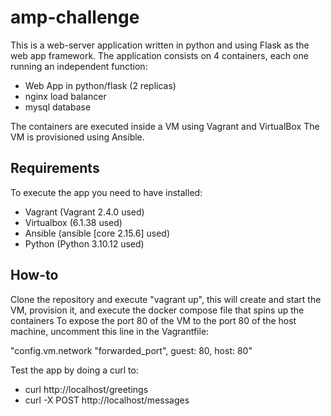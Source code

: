# amp-challenge

This is a web-server application written in python and using Flask as the web app framework.
The application consists on 4 containers, each one running an independent function:

- Web App in python/flask (2 replicas)
- nginx load balancer
- mysql database

The containers are executed inside a VM using Vagrant and VirtualBox
The VM is provisioned using Ansible.

## Requirements

To execute the app you need to have installed:

- Vagrant (Vagrant 2.4.0 used)
- Virtualbox (6.1.38 used)
- Ansible (ansible [core 2.15.6] used)
- Python (Python 3.10.12 used)

## How-to

Clone the repository and execute "vagrant up", this will create and start the VM, provision it, and execute the docker compose file that spins up the containers
To expose the port 80 of the VM to the port 80 of the host machine, uncomment this line in the Vagrantfile:

"config.vm.network "forwarded_port", guest: 80, host: 80"

Test the app by doing a curl to:

- curl http://localhost/greetings
- curl -X POST http://localhost/messages
